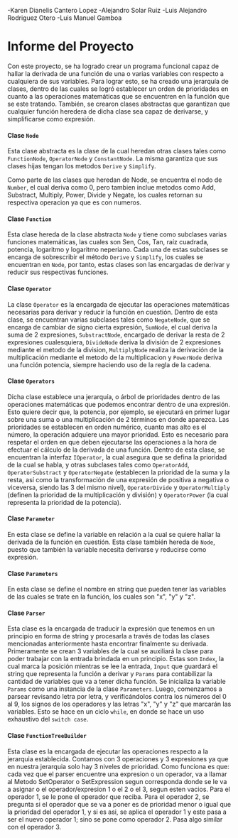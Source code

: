 -Karen Dianelis Cantero Lopez
-Alejandro Solar Ruiz
-Luis Alejandro Rodriguez Otero
-Luis Manuel Gamboa


# Informe del Proyecto #

Con este proyecto, se ha logrado crear un programa funcional capaz de hallar la derivada de una función de una o varias variables con respecto a cualquiera de sus variables. Para lograr esto, se ha creado una jerarquía de clases, dentro de las cuales se logró establecer un orden de prioridades en cuanto a las operaciones matemáticas que se encuentren en la función que se este tratando. También, se crearon clases abstractas que garantizan que cualquier función heredera de dicha clase sea capaz de derivarse, y simplificarse como expresión.

#### Clase `Node` ####

Esta clase abstracta es la clase de la cual heredan otras clases tales como `FunctionNode`, `OperatorNode` y `ConstantNode`. La misma garantiza que sus clases hijas tengan los metodos `Derive` y `Simplify`.

Como parte de las clases que heredan de Node, se encuentra el nodo de `Number`, el cual deriva como 0, pero tambien inclue metodos como Add, Substract, Multiply, Power, Divide y Negate, los cuales retornan su respectiva operacion ya que es con numeros.


#### Clase `Function` ####

Esta clase hereda de la clase abstracta `Node` y tiene como subclases varias funciones matemáticas, las cuales son Sen, Cos, Tan, raíz cuadrada, potencia, logaritmo y  logaritmo neperiano. Cada una de estas subclases se encarga de sobrescribir el método `Derive` y `Simplify`, los cuales se encuentran en `Node`, por tanto, estas clases son las encargadas de derivar y reducir sus respectivas funciones.


#### Clase `Operator` ####

La clase `Operator` es la encargada de ejecutar las operaciones matemáticas necesarias para derivar y reducir la función en cuestión. Dentro de esta clase, se encuentran varias subclases tales como `NegateNode`, que se encarga de cambiar de signo cierta expresión, `SumNode`, el cual deriva la suma de 2 expresiones, `SubstractNode`, encargado de derivar la resta de 2 expresiones cualesquiera, `DivideNode` deriva la división de 2 expresiones mediante el metodo de la division, `MultiplyNode` realiza la derivación de la multiplicación mediante el metodo de la multiplicacion y `PowerNode` deriva una función potencia, siempre haciendo uso de la regla de la cadena. 


#### Clase `Operators` ####

Dicha clase establece una jerarquía, o árbol de prioridades dentro de las operaciones matemáticas que podemos encontrar dentro de una expresión. Esto quiere decir que, la potencia, por ejemplo, se ejecutará en primer lugar sobre una suma o una multiplicación de 2 términos en donde aparezca. Las prioridades se establecen en orden numérico, cuanto mas alto es el número, la operación adquiere una mayor prioridad. Esto es necesario para respetar el orden en que deben ejecutarse las operaciones a la hora de efectuar el cálculo de la derivada de una función. Dentro de esta clase, se encuentran la interfaz `IOperator`, la cual asegura que se defina la prioridad de la cual se habla, y otras subclases tales como `OperatorAdd`, `OperatorSubstract` y `OperatorNegate` (establecen la prioridad de la suma y la resta, así como la transformación de una expresión de positiva a negativa o viceversa, siendo las 3 del mismo nivel), `OperatorDivide` y `OperatorMultiply` (definen la prioridad de la multiplicación y división) y `OperatorPower` (la cual representa la prioridad de la potencia).


#### Clase `Parameter` ####

En esta clase se define la variable en relación a la cual se quiere hallar la derivada de la función en cuestión. Esta clase también hereda de `Node`, puesto que también la variable necesita derivarse y reducirse como expresión.

#### Clase `Parameters` ####

En esta clase se define el nombre en string que pueden tener las variables de las cuales se trate en la función, los cuales son "x", "y" y "z".

#### Clase `Parser` ####

Esta clase es la encargada de traducir la expresión que tenemos en un principio en forma de string y procesarla a través de todas las clases mencionadas anteriormente hasta encontrar finalmente su derivada. Primeramente se crean 3 variables de la cual se auxiliará la clase para poder trabajar con la entrada brindada en un principio. Estas son `Index`, la cual marca la posición mientras se lee la entrada, `Input` que guardará el string que representa la función a derivar y `Params` para contabilizar la cantidad de variables que va a tener dicha función. Se inicializa la variable `Params` como una instancia de la clase `Parameters`. Luego, comenzamos a parsear revisando letra por letra, y verificándolos contra los números del 0 al 9, los signos de los operadores y las letras "x", "y" y "z" que marcarán las variables. Esto se hace en un ciclo `while`, en donde se hace un uso exhaustivo del `switch case`.

#### Clase `FunctionTreeBuilder`

Esta clase es la encargada de ejecutar las operaciones respecto a la jerarquia establecida. Contamos con 3 operaciones y 3 expresiones ya que en nuestra jerarquia solo hay 3 niveles de prioridad. 
Como funciona es que: cada vez que el parser encuentre una expresion o un operador, va a llamar al Metodo SetOperator o SetExpression segun corresponda donde se le va a asignar o el operador/expresion 1 o el 2 o el 3, segun esten vacios. Para el operador 1, se le pone el operador que reciba. Para el operador 2, se pregunta si el operador que se va a poner es de prioridad menor o igual que la prioridad del operador 1, y si es asi, se aplica el operador 1 y este pasa a ser el nuevo operador 1; sino se pone como operador 2. Pasa algo similar con el operador 3.  


	